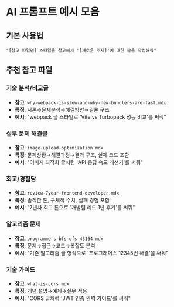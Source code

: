 # AI 프롬프트 예시 모음

## 기본 사용법
```
"[참고 파일명] 스타일을 참고해서 '[새로운 주제]'에 대한 글을 작성해줘"
```

## 추천 참고 파일

### 기술 분석/비교글
- **참고**: `why-webpack-is-slow-and-why-new-bundlers-are-fast.mdx`
- **특징**: 서론→문제분석→해결방안→결론 구조
- **예시**: "webpack 글 스타일로 'Vite vs Turbopack 성능 비교'를 써줘"

### 실무 문제 해결글
- **참고**: `image-upload-optimization.mdx`
- **특징**: 문제상황→해결과정→결과 구조, 실제 코드 포함
- **예시**: "이미지 최적화 글처럼 'API 응답 속도 개선기'를 써줘"

### 회고/경험담
- **참고**: `review-7year-frontend-developer.mdx`
- **특징**: 솔직한 톤, 구체적 수치, 실패 경험 포함
- **예시**: "7년차 회고 톤으로 '개발팀 리드 1년 후기'를 써줘"

### 알고리즘 문제
- **참고**: `programmers-bfs-dfs-43164.mdx`
- **특징**: 문제→접근→코드→복잡도 분석
- **예시**: "기존 알고리즘 글 형식으로 '프로그래머스 12345번 해결'을 써줘"

### 기술 가이드
- **참고**: `what-is-cors.mdx`
- **특징**: 개념 설명→예제→실무 적용
- **예시**: "CORS 글처럼 'JWT 인증 완벽 가이드'를 써줘"
